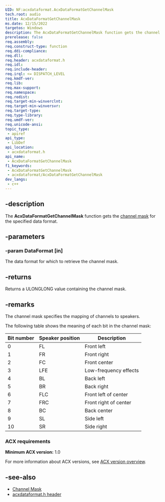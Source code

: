 ```yaml
---
UID: NF:acxdataformat.AcxDataFormatGetChannelMask
tech.root: audio
title: AcxDataFormatGetChannelMask
ms.date: 12/15/2022
targetos: Windows
description: The AcxDataFormatGetChannelMask function gets the channel mask for the specified data format.
prerelease: false
req.assembly: 
req.construct-type: function
req.ddi-compliance: 
req.dll: 
req.header: acxdataformat.h
req.idl: 
req.include-header: 
req.irql: <= DISPATCH_LEVEL
req.kmdf-ver: 
req.lib: 
req.max-support: 
req.namespace: 
req.redist: 
req.target-min-winverclnt: 
req.target-min-winversvr: 
req.target-type: 
req.type-library: 
req.umdf-ver: 
req.unicode-ansi: 
topic_type:
 - apiref
api_type:
 - LibDef
api_location:
 - acxdataformat.h
api_name:
 - AcxDataFormatGetChannelMask
f1_keywords:
 - AcxDataFormatGetChannelMask
 - acxdataformat/AcxDataFormatGetChannelMask
dev_langs:
 - c++
---
```


## -description

The **AcxDataFormatGetChannelMask** function gets the [channel mask](/windows-hardware/drivers/audio/channel-mask) for the specified data format.

## -parameters

### -param DataFormat [in]

The data format for which to retrieve the channel mask.

## -returns

Returns a ULONGLONG value containing the channel mask.

## -remarks

The channel mask specifies the mapping of channels to speakers.

The following table shows the meaning of each bit in the channel mask:

| Bit number | Speaker position | Description           |
|------------|------------------|-----------------------|
| 0          | FL               | Front left            |
| 1          | FR               | Front right           |
| 2          | FC               | Front center          |
| 3          | LFE              | Low-frequency effects |
| 4          | BL               | Back left             |
| 5          | BR               | Back right            |
| 6          | FLC              | Front left of center  |
| 7          | FRC              | Front right of center |
| 8          | BC               | Back center           |
| 9          | SL               | Side left             |
| 10         | SR               | Side right            |

### ACX requirements

**Minimum ACX version:** 1.0

For more information about ACX versions, see [ACX version overview](/windows-hardware/drivers/audio/acx-version-overview).

## -see-also

- [Channel Mask](/windows-hardware/drivers/audio/channel-mask)
- [acxdataformat.h header](index.md)
